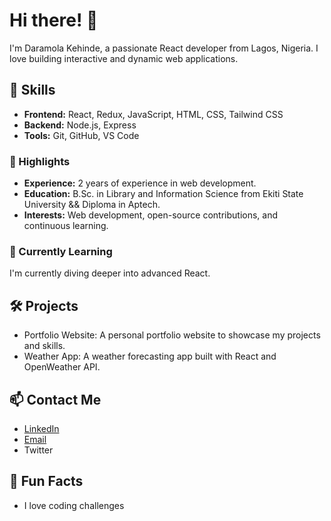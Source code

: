 # Hi there! 👋
I'm Daramola Kehinde, a passionate React developer from Lagos, Nigeria. I love building interactive and dynamic web applications.

## 🚀 Skills
- **Frontend:** React, Redux, JavaScript, HTML, CSS, Tailwind CSS
- **Backend:** Node.js, Express
- **Tools:** Git, GitHub, VS Code

### 🌟 Highlights
- **Experience:** 2 years of experience in web development.
- **Education:** B.Sc. in Library and Information Science from Ekiti State University && Diploma in Aptech.
- **Interests:** Web development, open-source contributions, and continuous learning.

### 🌱 Currently Learning
I'm currently diving deeper into advanced React.

## 🛠 Projects
- Portfolio Website: A personal portfolio website to showcase my projects and skills.
- Weather App: A weather forecasting app built with React and OpenWeather API.

## 📫 Contact Me
- [LinkedIn](https://www.linkedin.com/in/)
- [Email](daramolakenny18@gmail.com)
- Twitter

## 🎉 Fun Facts
- I love coding challenges
